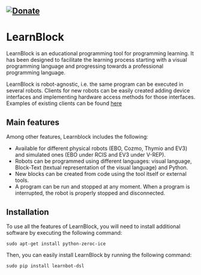 [![Donate](https://img.shields.io/badge/Donate-PayPal-green.svg)](https://www.paypal.com/cgi-bin/webscr?cmd=_s-xclick&hosted_button_id=N3VAYG9VP8S4L)
---

# LearnBlock

LearnBlock is an educational programming tool for programming learning. It has been designed to facilitate the learning process starting with a visual programming language and progressing towards a professional programming language. 

LearnBlock is robot-agnostic, i.e. the same program can be executed in several robots. Clients for new robots can be easily created adding device interfaces and implementing hardware access methods for those interfaces. Examples of existing clients can be found [here](https://github.com/robocomp/LearnBlock/tree/version-3/learnbot_dsl/Clients)

## Main features

Among other features, Learnblock includes the following:

- Available for different physical robots (EBO, Cozmo, Thymio and EV3) and simulated ones (EBO under RCIS and EV3 under V-REP).
- Robots can be programmed using different languages: visual language, Block-Text (textual representation of the visual language) and Python.
- New blocks can be created from code using the tool itself or external tools.
- A program can be run and stopped at any moment. When a program is interrupted, the robot is properly stopped and disconnected.

## Installation

To use all the features of LearnBlock, you will need to install additional software by executing the following command:

    sudo apt-get install python-zeroc-ice
    
Then, you can easily install LearnBlock by running the following command:

    sudo pip install learnbot-dsl
    

